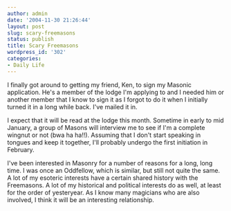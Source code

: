```yaml
---
author: admin
date: '2004-11-30 21:26:44'
layout: post
slug: scary-freemasons
status: publish
title: Scary Freemasons
wordpress_id: '302'
categories:
- Daily Life
---
```

<p>I finally got around to getting my friend, Ken, to sign my Masonic 
application. He&#39;s a member of the lodge I&#39;m applying to and I needed him or 
another member that I know to sign it as I forgot to do it when I initially 
turned it in a long while back. I&#39;ve mailed it in.</p>
<p>I expect that it will be read at the lodge this month. Sometime in early to 
mid January, a group of Masons will interview me to see if I&#39;m a complete 
wingnut or not (bwa ha ha!!). Assuming that I don&#39;t start speaking in tongues 
and keep it together, I&#39;ll probably undergo the first initiation in February.</p>
<p>I&#39;ve been interested in Masonry for a number of reasons for a long, long 
time. I was once an Oddfellow, which is similar, but still not quite the same. A 
lot of my esoteric interests have a certain shared history with the Freemasons. 
A lot of my historical and political interests do as well, at least for the 
order of yesteryear. As I know many magicians who are also involved, I think it 
will be an interesting relationship.</p>
